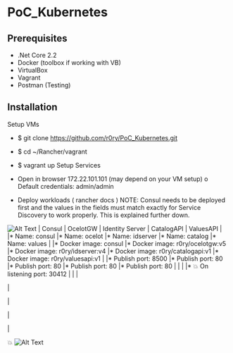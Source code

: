 # PoC_Kubernetes


## Prerequisites

*	.Net Core 2.2
*	Docker (toolbox if working with VB)
*	VirtualBox
*	Vagrant
*	Postman (Testing) 

## Installation

Setup VMs
*	$ git clone https://github.com/r0ry/PoC_Kubernetes.git
*	$ cd ~/Rancher/vagrant 
*	$ vagrant up 
Setup Services
*	Open in browser 172.22.101.101 (may depend on your VM setup)
o	Default credentials: admin/admin 

*	Deploy workloads ( rancher docs ) 
NOTE: Consul needs to be deployed first and the values in the fields must match exactly for Service Discovery to work properly. This is explained further down.

![Alt Text](http://g.recordit.co/VGTwAzcq4A.gif)
| Consul                 | OcelotGW                         | Identity Server | CatalogAPI | ValuesAPI |
|*	Name: consul         |*	Name: ocelot                    |*	Name: idserver                  |*	Name: catalog                     |*	Name: values                    |
|*	Docker image: consul |*	Docker image: r0ry/ocelotgw:v5  |*	Docker image: r0ry/idserver:v4  |* Docker image: r0ry/catalogapi:v1   |*	Docker image: r0ry/valuesapi:v1 | 
|* Publish port: 8500    |* Publish port: 80                |*	Publish port: 80                |*	Publish port: 80                  |*  Publish port: 80                | 
|                        |                                  |*	💥 On listening port: 30412     |                                     |                                   |



|




|



|



|






:boom:
![Alt Text](http://g.recordit.co/2nvLlcMIEp.gif)
